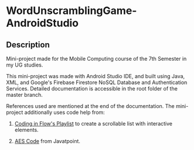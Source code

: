 # WordUnscramblingGame-AndroidStudio

## Description

Mini-project made for the Mobile Computing course of the 7th Semester in my UG studies.

This mini-project was made with Android Studio IDE, and built using Java, XML, and Google's Firebase Firestore NoSQL Database and Authentication Services. Detailed documentation is accessible in the root folder of the master branch.

References used are mentioned at the end of the documentation. The mini-project additionally uses code help from:

1. [Coding in Flow's Playlist](https://youtube.com/playlist?list=PLrnPJCHvNZuBtTYUuc5Pyo4V7xZ2HNtf4) to create a scrollable list with interactive elements.

2. [AES Code](https://www.javatpoint.com/aes-256-encryption-in-java) from Javatpoint.


